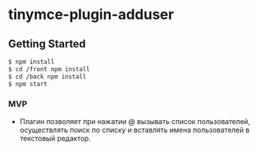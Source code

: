 # tinymce-plugin-adduser

## Getting Started

``` sh
$ npm install
$ cd /front npm install
$ cd /back npm install  
$ npm start
```

### MVP 

 + Плагин позволяет при нажатии @ вызывать список пользователей, осуществлять поиск по списку и вставлять имена пользователей в текстовый редактор.

  


